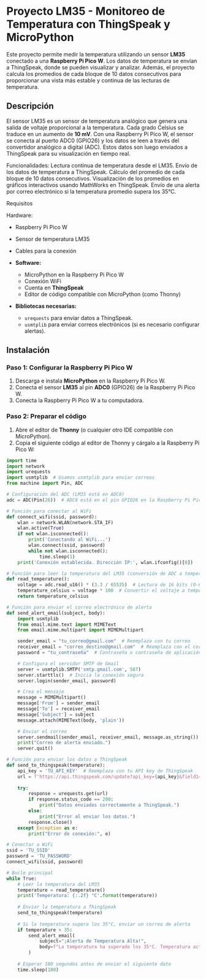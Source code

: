 # Proyecto LM35 - Monitoreo de Temperatura con ThingSpeak y MicroPython

Este proyecto permite medir la temperatura utilizando un sensor **LM35** conectado a una **Raspberry Pi Pico W**. Los datos de temperatura se envían a ThingSpeak, donde se pueden visualizar y analizar. Además, el proyecto calcula los promedios de cada bloque de 10 datos consecutivos para proporcionar una vista más estable y continua de las lecturas de temperatura.

## Descripción

El sensor LM35 es un sensor de temperatura analógico que genera una salida de voltaje proporcional a la temperatura. Cada grado Celsius se traduce en un aumento de **10 mV**. Con una Raspberry Pi Pico W, el sensor se conecta al puerto ADC0 (GPIO26) y los datos se leen a través del convertidor analógico a digital (ADC). Estos datos son luego enviados a ThingSpeak para su visualización en tiempo real.

Funcionalidades:
 Lectura continua de temperatura desde el LM35.
 Envío de los datos de temperatura a ThingSpeak.
 Cálculo del promedio de cada bloque de 10 datos consecutivos.
 Visualización de los promedios en gráficos interactivos usando MathWorks en ThingSpeak.
 Envío de una alerta por correo electrónico si la temperatura promedio supera los 35°C.

   Requisitos

  Hardware:
  - Raspberry Pi Pico W
  - Sensor de temperatura LM35
  - Cables para la conexión

- **Software:**
  - MicroPython en la Raspberry Pi Pico W
  - Conexión WiFi
  - Cuenta en **ThingSpeak**
  - Editor de código compatible con MicroPython (como Thonny)
  
- **Bibliotecas necesarias:**
  - `urequests` para enviar datos a ThingSpeak.
  - `usmtplib` para enviar correos electrónicos (si es necesario configurar alertas).

## Instalación

### Paso 1: Configurar la Raspberry Pi Pico W

1. Descarga e instala **MicroPython** en la Raspberry Pi Pico W.
2. Conecta el sensor **LM35** al pin **ADC0** (GPIO26) de la Raspberry Pi Pico W.
3. Conecta la Raspberry Pi Pico W a tu computadora.

### Paso 2: Preparar el código

1. Abre el editor de **Thonny** (o cualquier otro IDE compatible con MicroPython).
2. Copia el siguiente código al editor de Thonny y cárgalo a la Raspberry Pi Pico W:

```python
import time
import network
import urequests
import usmtplib  # Usamos usmtplib para enviar correos
from machine import Pin, ADC

# Configuración del ADC (LM35 está en ADC0)
adc = ADC(Pin(26))  # ADC0 está en el pin GPIO26 en la Raspberry Pi Pico W

# Función para conectar al WiFi
def connect_wifi(ssid, password):
    wlan = network.WLAN(network.STA_IF)
    wlan.active(True)
    if not wlan.isconnected():
        print('Conectando al WiFi...')
        wlan.connect(ssid, password)
        while not wlan.isconnected():
            time.sleep(1)
    print('Conexión establecida. Dirección IP:', wlan.ifconfig()[0])

# Función para leer la temperatura del LM35 (conversión de ADC a temperatura)
def read_temperature():
    voltage = adc.read_u16() * (3.3 / 65535)  # Lectura de 16 bits (0-65535)
    temperature_celsius = voltage * 100  # Convertir el voltaje a temperatura (10mV/°C)
    return temperature_celsius

# Función para enviar el correo electrónico de alerta
def send_alert_email(subject, body):
    import usmtplib
    from email.mime.text import MIMEText
    from email.mime.multipart import MIMEMultipart

    sender_email = "tu_correo@gmail.com"  # Reemplaza con tu correo
    receiver_email = "correo_destino@gmail.com"  # Reemplaza con el correo destino
    password = "tu_contraseña"  # Contraseña o contraseña de aplicación de Gmail

    # Configura el servidor SMTP de Gmail
    server = usmtplib.SMTP('smtp.gmail.com', 587)
    server.starttls()  # Inicia la conexión segura
    server.login(sender_email, password)

    # Crea el mensaje
    message = MIMEMultipart()
    message['From'] = sender_email
    message['To'] = receiver_email
    message['Subject'] = subject
    message.attach(MIMEText(body, 'plain'))

    # Enviar el correo
    server.sendmail(sender_email, receiver_email, message.as_string())
    print("Correo de alerta enviado.")
    server.quit()

# Función para enviar los datos a ThingSpeak
def send_to_thingspeak(temperature):
    api_key = 'TU_API_KEY'  # Reemplaza con tu API key de ThingSpeak
    url = f'https://api.thingspeak.com/update?api_key={api_key}&field1={temperature}'
    
    try:
        response = urequests.get(url)
        if response.status_code == 200:
            print("Datos enviados correctamente a ThingSpeak.")
        else:
            print("Error al enviar los datos.")
        response.close()
    except Exception as e:
        print("Error de conexión:", e)

# Conectar a WiFi
ssid = 'TU_SSID'
password = 'TU_PASSWORD'
connect_wifi(ssid, password)

# Bucle principal
while True:
    # Leer la temperatura del LM35
    temperature = read_temperature()
    print('Temperatura: {:.2f} °C'.format(temperature))
    
    # Enviar la temperatura a ThingSpeak
    send_to_thingspeak(temperature)
    
    # Si la temperatura supera los 35°C, enviar un correo de alerta
    if temperature > 35:
        send_alert_email(
            subject="¡Alerta de Temperatura Alta!",
            body=f"La temperatura ha superado los 35°C. Temperatura actual: {temperature:.2f}°C"
        )
    
    # Esperar 180 segundos antes de enviar el siguiente dato
    time.sleep(180)
